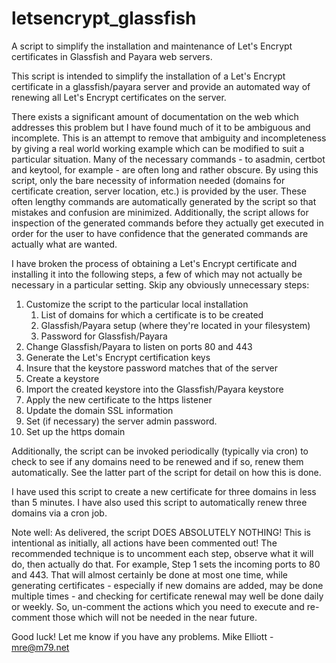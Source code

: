 # letsencrypt_glassfish
A script to simplify the installation and maintenance of Let's Encrypt certificates in Glassfish and Payara web servers.

This script is intended to simplify the installation of a Let's Encrypt certificate in a glassfish/payara server and provide an automated way of renewing all Let's Encrypt certificates on the server.

There exists a significant amount of documentation on the web which addresses this problem but I have found much of it to be ambiguous and incomplete.  This is an attempt to remove that ambiguity and incompleteness by giving a real world working example which can be modified to suit a particular situation.  Many of the necessary commands - to asadmin, certbot and keytool, for example - are often long and rather obscure.  By using this script, only the bare necessity of information needed (domains for certificate creation, server location, etc.) is provided by the user.  These often lengthy commands are automatically generated by the script so that mistakes and confusion are minimized.  Additionally, the script allows for inspection of the generated commands before they actually get executed in order for the user to have confidence that the generated commands are actually what are wanted.

I have broken the process of obtaining a Let's Encrypt certificate and installing it into the following steps, a few of which may not actually be necessary in a particular setting.  Skip any obviously unnecessary steps:

1. Customize the script to the particular local installation
   1. List of domains for which a certificate is to be created
   1. Glassfish/Payara setup (where they're located in your filesystem)
   1. Password for Glassfish/Payara
1. Change Glassfish/Payara to listen on ports 80 and 443
1. Generate the Let's Encrypt certification keys
1. Insure that the keystore password matches that of the server
1. Create a keystore
1. Import the created keystore into the Glassfish/Payara keystore
1. Apply the new certificate to the https listener
1. Update the domain SSL information
1. Set (if necessary) the server admin password.
1. Set up the https domain

Additionally, the script can be invoked periodically (typically via cron) to check to see if any domains need to be renewed and if so, renew them automatically.  See the latter part of the script for detail on how this is done.

I have used this script to create a new certificate for three domains in less than 5 minutes.  I have also used this script to automatically renew three domains via a cron job.

Note well:
As delivered, the script DOES ABSOLUTELY NOTHING!  This is intentional as initially, all actions have been commented out!  The recommended technique is to uncomment each step, observe what it will do, then actually do that.  For example, Step 1 sets the incoming ports to 80 and 443.  That will almost certainly be done at most one time, while generating certificates - especially if new domains are added, may be done multiple times - and checking for certificate renewal may well be done daily or weekly.  So, un-comment the actions which you need to execute and re-comment those which will not be needed in the near future.

Good luck! Let me know if you have any problems. Mike Elliott - mre@m79.net
